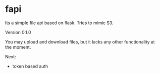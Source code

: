 fapi
====

Its a simple file api based on flask. Tries to mimic S3.

Version 0.1.0

You may upload and download files, but it lacks any other functionality at the moment.

Next:

- token based auth
